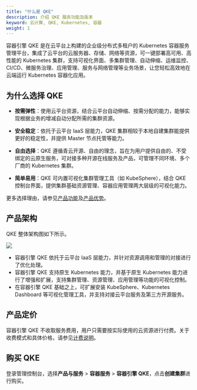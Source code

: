 ```yaml
---
title: "什么是 QKE"
description: 介绍 QKE 服务功能及版本
keyword: 云计算, QKE, Kubernetes, 容器
weight: 1
---
```


容器引擎 QKE 是在云平台上构建的企业级分布式多租户的 Kubernetes 容器服务管理平台，集成了云平台的云服务器、存储、网络等资源，可一键部署高可用、高性能的 Kubernetes 集群，支持可视化界面、多集群管理、自动伸缩、运维监控、CI/CD、微服务治理、应用管理、服务与网络管理等业务场景，让您轻松高效地在云端运行 Kubernetes 容器化应用。

## 为什么选择 QKE

- **按需弹性**：使用云平台资源，结合云平台自动伸缩、按需分配的能力，能够实现根据业务的增减自动分配所需的集群资源。

- **安全稳定**：依托于云平台 IaaS 层能力，QKE 集群相较于本地自建集群能提供更好的稳定性，并提供 Master 节点托管等能力。

- **自由选择**：QKE 遵循青云开源、自由的理念，旨在为用户提供自由的、不受绑定的云原生服务，可对接多种开源在线服务及产品，可管理不同环境、多个厂商的 Kubernetes 集群。

- **简单易用**：QKE 可内置可视化集群管理工具（如 KubeSphere），结合 QKE 控制台界面，提供集群基础资源管理、容器应用管理两大层级的可视化能力。

更多选择理由，请参见[产品功能](../function/)及[产品优势](../advantage/)。

## 产品架构

QKE 整体架构图如下所示。

![](../../_images/qke_structure.svg)

- 容器引擎 QKE 依托于云平台 IaaS 层能力，并针对资源调用和管理的对接进行了优化处理。
- 容器引擎 QKE 支持原生 Kubernetes 能力，并基于原生 Kubernetes 能力进行了增强和扩展，支持集群管理、资源管理、应用管理等功能的可视化控制。
- 在容器引擎 QKE 基础之上，可扩展安装 KubeSphere、Kubernetes Dashboard 等可视化管理工具，并支持对接云平台服务及第三方开源服务。

<!-- ## 产品形态-->

<!-- 私有云不支持托管版集群-->

## 产品定价

容器引擎 QKE 不收取服务费用，用户只需要按实际使用的云资源进行付费。关于收费模式和具体价格，请参见[计费说明](../../billing/bill_des/)。

## 购买 QKE

登录管理控制台，选择**产品与服务** > **容器服务** > **容器引擎 QKE**，点击**创建集群**进行购买。

